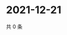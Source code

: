# 2021-12-21

共 0 条

<!-- BEGIN WEIBO -->
<!-- 最后更新时间 Tue Dec 21 2021 16:00:45 GMT+0800 (China Standard Time) -->

<!-- END WEIBO -->
